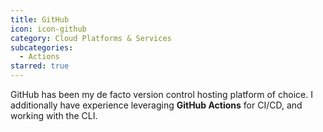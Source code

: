 ```yaml
---
title: GitHub
icon: icon-github
category: Cloud Platforms & Services
subcategories:
  - Actions
starred: true
---
```

GitHub has been my de facto version control hosting platform of choice. I additionally have experience leveraging **GitHub Actions** for CI/CD, and working with the CLI.

